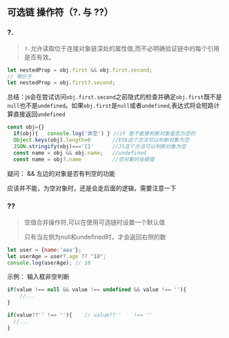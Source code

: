 ## 可选链 操作符（?. 与 ??）

###  ?.

> `?.`允许读取位于连接对象链深处的属性值,而不必明确验证链中的每个引用是否有效。

```javascript
let nestedProp = obj.first && obj.first.second;
// 等价于
let nestedProp = obj.first?.second;
```

总结：js会在尝试访问`obj.first.second`之前隐式的检查并确定`obj.first`既不是`null`也不是`undefined`。如果`obj.first`是`null`或者`undefined`,表达式将会短路计算直接返回`undefined`

```javascript
const obj={}
  if(obj){   console.log('非空') } //if 是不能够判断对象是否为空的
  Object.keys(obj).length>0       //ES6这个方法可以判断对象为空
  JSON.stringify(obj)==='{}'      //JS这个方法可以判断对象为空
  const name = obj && obj.name;   //undefined
  const name = obj?.name          //空对象时会报错
```

疑问： && 左边的对象是否有判空的功能

 应该并不能，为空对象时，还是会走后面的逻辑，需要注意一下

### ??

>空值合并操作符,可以在使用可选链时设置一个默认值
>
>只有当左侧为null和undefined时，才会返回右侧的数

```javascript
let user = {name:'aaa'};
let userAge = user?.age ?? "18";
console.log(userAge); // 18
```

示例： 输入框非空判断

```javascript
if(value !== null && value !== undefined && value !== ''){
    //...
}
```



```javascript
if(value??'' !== ''){    // value??''    !== ''
  //...
}
```

